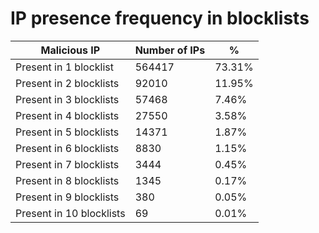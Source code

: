 # IP presence frequency in blocklists
| Malicious IP | Number of IPs | % |
|----|----|----|
| Present in 1 blocklist | 564417 | 73.31% |
| Present in 2 blocklists | 92010 | 11.95% |
| Present in 3 blocklists | 57468 | 7.46% |
| Present in 4 blocklists | 27550 | 3.58% |
| Present in 5 blocklists | 14371 | 1.87% |
| Present in 6 blocklists | 8830 | 1.15% |
| Present in 7 blocklists | 3444 | 0.45% |
| Present in 8 blocklists | 1345 | 0.17% |
| Present in 9 blocklists | 380 | 0.05% |
| Present in 10 blocklists | 69 | 0.01% |
